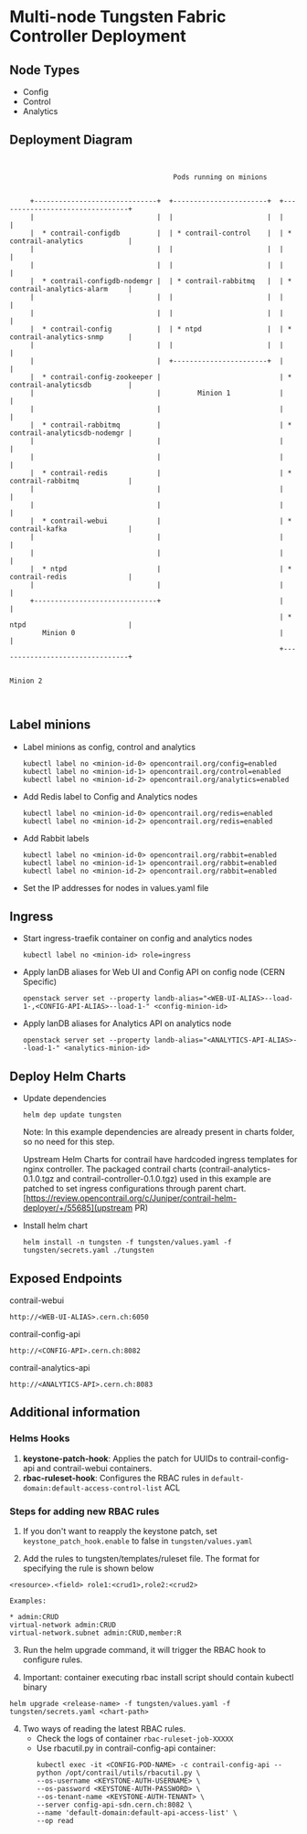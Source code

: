 # Multi-node Tungsten Fabric Controller Deployment

## Node Types
- Config
- Control
- Analytics

## Deployment Diagram
```


                                        Pods running on minions


     +------------------------------+  +-----------------------+  +--------------------------------+
     |                              |  |                       |  |                                |
     |  * contrail-configdb         |  | * contrail-control    |  | * contrail-analytics           |
     |                              |  |                       |  |                                |
     |                              |  |                       |  |                                |
     |  * contrail-configdb-nodemgr |  | * contrail-rabbitmq   |  | * contrail-analytics-alarm     |
     |                              |  |                       |  |                                |
     |                              |  |                       |  |                                |
     |  * contrail-config           |  | * ntpd                |  | * contrail-analytics-snmp      |
     |                              |  |                       |  |                                |
     |                              |  +-----------------------+  |                                |
     |  * contrail-config-zookeeper |                             | * contrail-analyticsdb         |
     |                              |         Minion 1            |                                |
     |                              |                             |                                |
     |  * contrail-rabbitmq         |                             | * contrail-analyticsdb-nodemgr |
     |                              |                             |                                |
     |                              |                             |                                |
     |  * contrail-redis            |                             | * contrail-rabbitmq            |
     |                              |                             |                                |
     |                              |                             |                                |
     |  * contrail-webui            |                             | * contrail-kafka               |
     |                              |                             |                                |
     |                              |                             |                                |
     |  * ntpd                      |                             | * contrail-redis               |
     |                              |                             |                                |
     +------------------------------+                             |                                |
                                                                  | * ntpd                         |
        Minion 0                                                  |                                |
                                                                  +--------------------------------+

                                                                             Minion 2



```
## Label minions
- Label minions as config, control and analytics
  ```
  kubectl label no <minion-id-0> opencontrail.org/config=enabled
  kubectl label no <minion-id-1> opencontrail.org/control=enabled
  kubectl label no <minion-id-2> opencontrail.org/analytics=enabled
  ```

- Add Redis label to Config and Analytics nodes
  ```
  kubectl label no <minion-id-0> opencontrail.org/redis=enabled
  kubectl label no <minion-id-2> opencontrail.org/redis=enabled
  ```

- Add Rabbit labels
  ```
  kubectl label no <minion-id-0> opencontrail.org/rabbit=enabled
  kubectl label no <minion-id-1> opencontrail.org/rabbit=enabled
  kubectl label no <minion-id-2> opencontrail.org/rabbit=enabled
  ```

- Set the IP addresses for nodes in values.yaml file


## Ingress
- Start ingress-traefik container on config and analytics nodes
  ```
  kubectl label no <minion-id> role=ingress
  ```
  
- Apply lanDB aliases for Web UI and Config API on config node (CERN Specific)
  ```
  openstack server set --property landb-alias="<WEB-UI-ALIAS>--load-1-,<CONFIG-API-ALIAS>--load-1-" <config-minion-id>
  ```
  
- Apply lanDB aliases for Analytics API on analytics node
  ```
  openstack server set --property landb-alias="<ANALYTICS-API-ALIAS>--load-1-" <analytics-minion-id>
  ```

## Deploy Helm Charts

- Update dependencies 
  ```
  helm dep update tungsten
  ```
  Note: In this example dependencies are already present in charts folder, so no need for this step.
  
  Upstream Helm Charts for contrail have hardcoded ingress templates for nginx controller. 
  The packaged contrail charts (contrail-analytics-0.1.0.tgz and contrail-controller-0.1.0.tgz) used in this example are patched to set ingress configurations through parent chart. [https://review.opencontrail.org/c/Juniper/contrail-helm-deployer/+/55685](upstream PR)


- Install helm chart
  ```
  helm install -n tungsten -f tungsten/values.yaml -f tungsten/secrets.yaml ./tungsten
  ```

## Exposed Endpoints 
contrail-webui

`http://<WEB-UI-ALIAS>.cern.ch:6050`


contrail-config-api

`http://<CONFIG-API>.cern.ch:8082`


contrail-analytics-api

`http://<ANALYTICS-API>.cern.ch:8083`


## Additional information

### Helms Hooks
1. **keystone-patch-hook**: Applies the patch for UUIDs to contrail-config-api and contrail-webui containers.
2. **rbac-ruleset-hook**: Configures the RBAC rules in `default-domain:default-access-control-list` ACL

### Steps for adding new RBAC rules
1. If you don't want to reapply the keystone patch, set `keystone_patch_hook.enable` to false in `tungsten/values.yaml`

2. Add the rules to tungsten/templates/ruleset file. The format for specifying the rule is shown below

```
<resource>.<field> role1:<crud1>,role2:<crud2>

Examples:

* admin:CRUD
virtual-network admin:CRUD
virtual-network.subnet admin:CRUD,member:R
```

3. Run the helm upgrade command, it will trigger the RBAC hook to configure rules.

4. Important: container executing rbac install script should contain kubectl binary

```
helm upgrade <release-name> -f tungsten/values.yaml -f tungsten/secrets.yaml <chart-path>
```

4. Two ways of reading the latest RBAC rules.
   * Check the logs of container `rbac-ruleset-job-XXXXX`
   * Use rbacutil.py in contrail-config-api container:
     ```
     kubectl exec -it <CONFIG-POD-NAME> -c contrail-config-api -- python /opt/contrail/utils/rbacutil.py \
     --os-username <KEYSTONE-AUTH-USERNAME> \
     --os-password <KEYSTONE-AUTH-PASSWORD> \
     --os-tenant-name <KEYSTONE-AUTH-TENANT> \
     --server config-api-sdn.cern.ch:8082 \
     --name 'default-domain:default-api-access-list' \
     --op read
     ```
